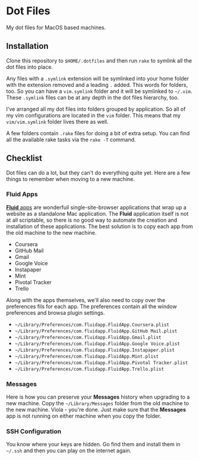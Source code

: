 # Dot Files

My dot files for MacOS based machines.

## Installation

Clone this repository to `$HOME/.dotfiles` and then run `rake` to symlink all
the dot files into place.

Any files with a `.symlink` extension will be symlinked into your home folder
with the extension removed and a leading `.` added. This words for folders, too.
So you can have a `vim.symlink` folder and it will be symlinked to `~/.vim`.
These `.symlink` files can be at any depth in the dot files hierarchy, too.

I've arranged all my dot files into folders grouped by application. So all of my
vim configurations are located in the `vim` folder. This means that my
`vim/vim.symlink` folder lives there as well.

A few folders contain `.rake` files for doing a bit of extra setup. You can find
all the available rake tasks via the `rake -T` command.

## Checklist

Dot files can do a lot, but they can't do everything quite yet. Here are a few
things to remember when moving to a new machine.

### Fluid Apps

[**Fluid** apps](http://fluidapp.com) are wonderfuil single-site-browser
applications that wrap up a website as a standalone Mac application. The
**Fluid** application itself is not at all scriptable, so there is no good way
to automate the creation and installation of these applications. The best
solution is to copy each app from the old machine to the new machine.

* Coursera
* GitHub Mail
* Gmail
* Google Voice
* Instapaper
* Mint
* Pivotal Tracker
* Trello

Along with the apps themselves, we'll also need to copy over the preferences
fils for each app. The preferences contain all the window preferences and browsa
plugin settings.

* `~/Library/Preferences/com.fluidapp.FluidApp.Coursera.plist`
* `~/Library/Preferences/com.fluidapp.FluidApp.GitHub Mail.plist`
* `~/Library/Preferences/com.fluidapp.FluidApp.Gmail.plist`
* `~/Library/Preferences/com.fluidapp.FluidApp.Google Voice.plist`
* `~/Library/Preferences/com.fluidapp.FluidApp.Instapaper.plist`
* `~/Library/Preferences/com.fluidapp.FluidApp.Mint.plist`
* `~/Library/Preferences/com.fluidapp.FluidApp.Pivotal Tracker.plist`
* `~/Library/Preferences/com.fluidapp.FluidApp.Trello.plist`

### Messages

Here is how you can preserve your **Messages** history when upgrading to a new
machine. Copy the `~/Library/Messages` folder from the old machine to the new
machine. Viola - you're done. Just make sure that the **Messages** app is not
running on either machine when you copy the folder.

### SSH Configuration

You know where your keys are hidden. Go find them and install them in `~/.ssh`
and then you can play on the internet again.

